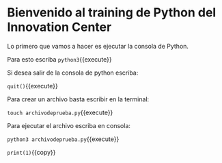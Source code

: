 # Bienvenido al training de Python del Innovation Center

Lo primero que vamos a hacer es ejecutar la consola de Python. 

Para esto escriba 
`python3`{{execute}}

Si desea salir de la consola de python escriba:

`quit()`{{execute}}


Para crear un archivo basta escribir en la terminal:

`touch archivodeprueba.py`{{execute}}


Para ejecutar el archivo escriba en consola:


`python3 archivodeprueba.py`{{execute}}

`print(1)`{{copy}}
